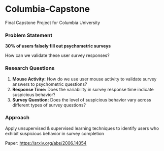 # Columbia-Capstone
Final Capstone Project for Columbia University 


### **Problem Statement**
**30% of users falsely fill out psychometric surveys**

How can we validate these user survey responses?

### Research Questions 
1. **Mouse Activity:** How do we use user mouse activity to validate survey answers to psychometric questions? 
2. **Response Time:** Does the variability in survey response time indicate suspicious behavior?
3. **Survey Question:** Does the level of suspicious behavior vary across different types of survey questions?


### Approach 
Apply unsupervised & supervised learning techniques to identify users who exhibit suspicious behavior in survey completion


Paper: https://arxiv.org/abs/2006.14054

